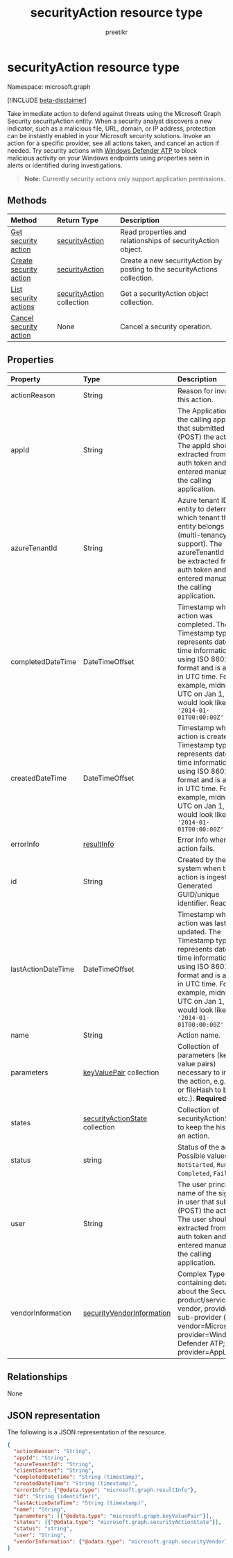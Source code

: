﻿---
title: "securityAction resource type"
description: "Take immediate action to defend against threats using the Microsoft Graph Security securityAction entity. When a security analyst discovers a new indicator, such as a malicious file, URL, domain, or IP address, protection can be instantly enabled in your Microsoft security solutions. Invoke an action for a specific provider, see all actions taken, and cancel an action if needed. Try security actions with Windows Defender ATP (coming soon) to block malicious activity on your Windows endpoints using properties seen in alerts or identified during investigations."
localization_priority: Normal
author: "preetikr"
ms.prod: "security"
doc_type: resourcePageType
---

# securityAction resource type

Namespace: microsoft.graph

[!INCLUDE [beta-disclaimer](../../includes/beta-disclaimer.md)]

Take immediate action to defend against threats using the Microsoft Graph Security securityAction entity. When a security analyst discovers a new indicator, such as a malicious file, URL, domain, or IP address, protection can be instantly enabled in your Microsoft security solutions. Invoke an action for a specific provider, see all actions taken, and cancel an action if needed. Try security actions with [Windows Defender ATP](/windows/security/threat-protection/windows-defender-atp/windows-defender-advanced-threat-protection) to block malicious activity on your Windows endpoints using properties seen in alerts or identified during investigations.

  > **Note:** Currently security actions only support application permissions.

## Methods

| Method                                                                  | Return Type                                    | Description                                                               |
| :---------------------------------------------------------------------- | :--------------------------------------------- | :------------------------------------------------------------------------ |
| [Get security action](../api/securityaction-get.md)                     | [securityAction](securityaction.md)            | Read properties and relationships of securityAction object.               |
| [Create security action](../api/securityactions-post.md)                | [securityAction](securityaction.md)            | Create a new securityAction by posting to the securityActions collection. |
| [List security actions](../api/securityactions-list.md)                 | [securityAction](securityaction.md) collection | Get a securityAction object collection.                                   |
| [Cancel security action](../api/securityaction-cancelsecurityaction.md) | None                                           | Cancel a security operation.                                              |

## Properties

| Property           | Type                                                      | Description                                                                                                                                                                                                                                   |
| :----------------- | :-------------------------------------------------------- | :-------------------------------------------------------------------------------------------------------------------------------------------------------------------------------------------------------------------------------------------- |
| actionReason       | String                                                    | Reason for invoking this action.                                                                                                                                                                                                              |
| appId              | String                                                    | The Application ID of the calling application that submitted (POST) the action. The appId should be extracted from the auth token and not entered manually by the calling application.                                                        |
| azureTenantId      | String                                                    | Azure tenant ID of the entity to determine which tenant the entity belongs to (multi-tenancy support). The azureTenantId should be extracted from the auth token and not entered manually by the calling application.                         |
| completedDateTime  | DateTimeOffset                                            | Timestamp when the action was completed. The Timestamp type represents date and time information using ISO 8601 format and is always in UTC time. For example, midnight UTC on Jan 1, 2014 would look like this: `'2014-01-01T00:00:00Z'`     |
| createdDateTime    | DateTimeOffset                                            | Timestamp when the action is created. The Timestamp type represents date and time information using ISO 8601 format and is always in UTC time. For example, midnight UTC on Jan 1, 2014 would look like this: `'2014-01-01T00:00:00Z'`        |
| errorInfo          | [resultInfo](resultinfo.md)                               | Error info when the action fails.                                                                                                                                                                                                             |
| id                 | String                                                    | Created by the system when the action is ingested. Generated GUID/unique identifier. Read-only.                                                                                                                                               |
| lastActionDateTime | DateTimeOffset                                            | Timestamp when this action was last updated. The Timestamp type represents date and time information using ISO 8601 format and is always in UTC time. For example, midnight UTC on Jan 1, 2014 would look like this: `'2014-01-01T00:00:00Z'` |
| name               | String                                                    | Action name.                                                                                                                                                                                                                                  |
| parameters         | [keyValuePair](keyvaluepair.md) collection                | Collection of parameters (key-value pairs) necessary to invoke the action, e.g. URL or fileHash to block, etc.). **Required**                                                                                                                 |
| states             | [securityActionState](securityactionstate.md) collection  | Collection of securityActionState to keep the history of an action.                                                                                                                                                                           |
| status             | string                                                    | Status of the action. Possible values are: `NotStarted`, `Running`, `Completed`, `Failed`.                                                                                                                                                    |
| user               | String                                                    | The user principal name of the signed-in user that submitted  (POST) the action. The user should be extracted from the auth token and not entered manually by the calling application.                                                        |
| vendorInformation  | [securityVendorInformation](securityvendorinformation.md) | Complex Type containing details about the Security product/service vendor, provider, and sub-provider (e.g. vendor=Microsoft; provider=Windows Defender ATP; sub-provider=AppLocker).                                                         |

## Relationships

None

## JSON representation

The following is a JSON representation of the resource.

<!-- {
  "blockType": "resource",
  "optionalProperties": [

  ],
  "@odata.type": "microsoft.graph.securityAction",
  "baseType": "",
  "keyProperty": "id"
}-->

```json
{
  "actionReason": "String",
  "appId": "String",
  "azureTenantId": "String",
  "clientContext": "String",
  "completedDateTime": "String (timestamp)",
  "createdDateTime": "String (timestamp)",
  "errorInfo": {"@odata.type": "microsoft.graph.resultInfo"},
  "id": "String (identifier)",
  "lastActionDateTime": "String (timestamp)",
  "name": "String",
  "parameters": [{"@odata.type": "microsoft.graph.keyValuePair"}],
  "states": [{"@odata.type": "microsoft.graph.securityActionState"}],
  "status": "string",
  "user": "String",
  "vendorInformation": {"@odata.type": "microsoft.graph.securityVendorInformation"}
}
```

<!-- uuid: 16cd6b66-4b1a-43a1-adaf-3a886856ed98
2019-02-04 14:57:30 UTC -->

<!-- {
  "type": "#page.annotation",
  "description": "securityAction resource",
  "keywords": "",
  "section": "documentation",
  "tocPath": ""
}-->